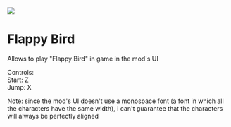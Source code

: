 <img align="center" src="https://github.com/ALVAROPING1/Trailmaker-mods/blob/master/Flappy%20Bird/preview.png" />

# Flappy Bird  

Allows to play "Flappy Bird" in game in the mod's UI  

Controls:  
Start: Z  
Jump: X  

Note: since the mod's UI doesn't use a monospace font (a font in which all the characters have the same width), i can't guarantee that the characters will always be perfectly aligned  